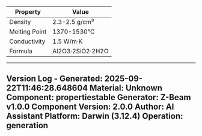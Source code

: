 | Property | Value |
|----------|-------|
| Density | 2.3-2.5 g/cm³ |
| Melting Point | 1370-1530°C |
| Conductivity | 1.5 W/m·K |
| Formula | Al2O3·2SiO2·2H2O |


---
Version Log - Generated: 2025-09-22T11:46:28.648604
Material: Unknown
Component: propertiestable
Generator: Z-Beam v1.0.0
Component Version: 2.0.0
Author: AI Assistant
Platform: Darwin (3.12.4)
Operation: generation
---